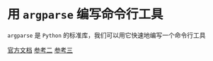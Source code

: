 # 用 `argparse` 编写命令行工具

`argparse` 是 `Python` 的标准库，我们可以用它快速地编写一个命令行工具

[官方文档](https://docs.python.org/3/library/argparse.html)
[参考二](http://blog.hszofficial.site/TutorialForPython/%E4%BA%BA%E6%9C%BA%E4%BA%A4%E4%BA%92%E7%AF%87/%E4%BD%BF%E7%94%A8python%E7%BC%96%E5%86%99%E5%91%BD%E4%BB%A4%E8%A1%8C%E5%B7%A5%E5%85%B7.html)
[参考三](https://python3-cookbook.readthedocs.io/zh_CN/latest/c13/p03_parsing_command_line_options.html)
 
 <comment-comment/> 
 